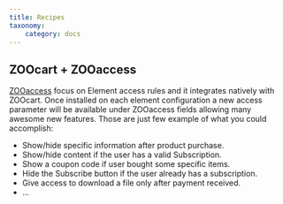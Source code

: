 ```yaml
---
title: Recipes
taxonomy:
    category: docs
---
```


## ZOOcart + ZOOaccess

[ZOOaccess](http://documentation.zoolanders.com/extensions/zooaccess/basics) focus on Element access rules and it integrates natively with ZOOcart. Once installed on each element configuration a new access parameter will be available under ZOOaccess fields allowing many awesome new features. Those are just few example of what you could accomplish:

* Show/hide specific information after product purchase.
* Show/hide content if the user has a valid Subscription.
* Show a coupon code if user bought some specific items.
* Hide the Subscribe button if the user already has a subscription.
* Give access to download a file only after payment received.
* ...
